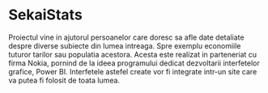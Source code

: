 # SekaiStats
Proiectul vine in ajutorul persoanelor care doresc sa afle date detaliate despre diverse subiecte din lumea intreaga. Spre exemplu economiile tuturor tarilor sau populatia acestora. Acesta este realizat in parteneriat cu firma Nokia, pornind de la ideea programului dedicat dezvoltarii interfetelor grafice, Power BI. Interfetele astefel create vor fi integrate intr-un site care va putea fi folosit de toata lumea.
